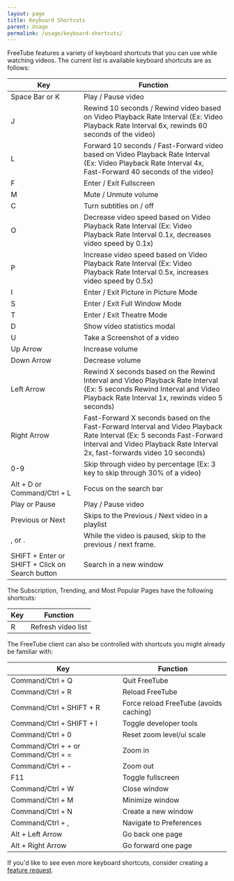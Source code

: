 ```yaml
---
layout: page
title: Keyboard Shortcuts
parent: Usage
permalink: /usage/keyboard-shortcuts/
---
```


FreeTube features a variety of keyboard shortcuts that you can use while watching videos. The current list is available keyboard shortcuts are as follows:

| Key                                             | Function                                                                                                                                                                                             |
| ----------------------------------------------- | ---------------------------------------------------------------------------------------------------------------------------------------------------------------------------------------------------- |
| Space Bar or K                                  | Play / Pause video                                                                                                                                                                                   |
| J                                               | Rewind 10 seconds / Rewind video based on Video Playback Rate Interval (Ex: Video Playback Rate Interval 6x, rewinds 60 seconds of the video)                                                        |
| L                                               | Forward 10 seconds / Fast-Forward video based on Video Playback Rate Interval (Ex: Video Playback Rate Interval 4x, Fast-Forward 40 seconds of the video)                                            |
| F                                               | Enter / Exit Fullscreen                                                                                                                                                                              |
| M                                               | Mute / Unmute volume                                                                                                                                                                                 |
| C                                               | Turn subtitles on / off                                                                                                                                                                              |
| O                                               | Decrease video speed based on Video Playback Rate Interval (Ex: Video Playback Rate Interval 0.1x, decreases video speed by 0.1x)                                                                    |
| P                                               | Increase video speed based on Video Playback Rate Interval (Ex: Video Playback Rate Interval 0.5x, increases video speed by 0.5x)                                                                    |
| I                                               | Enter / Exit Picture in Picture Mode                                                                                                                                                                 |
| S                                               | Enter / Exit Full Window Mode                                                                                                                                                                        |
| T                                               | Enter / Exit Theatre Mode                                                                                                                                                                            |
| D                                               | Show video statistics modal                                                                                                                                                                          |
| U                                               | Take a Screenshot of a video                                                                                                                                                                         |
| Up Arrow                                        | Increase volume                                                                                                                                                                                      |
| Down Arrow                                      | Decrease volume                                                                                                                                                                                      |
| Left Arrow                                      | Rewind X seconds based on the Rewind Interval and Video Playback Rate Interval (Ex: 5 seconds Rewind Interval and Video Playback Rate Interval 1x, rewinds video 5 seconds)                          |
| Right Arrow                                     | Fast-Forward X seconds based on the Fast-Forward Interval and Video Playback Rate Interval (Ex: 5 seconds Fast-Forward Interval and Video Playback Rate Interval 2x, fast-forwards video 10 seconds) |
| 0-9                                             | Skip through video by percentage (Ex: 3 key to skip through 30% of a video)                                                                                                                          |
| Alt + D or Command/Ctrl + L                     | Focus on the search bar                                                                                                                                                                              |
| Play or Pause                                   | Play / Pause video                                                                                                                                                                                   |
| Previous or Next                                | Skips to the Previous / Next video in a playlist                                                                                                                                                     |
| , or .                                          | While the video is paused, skip to the previous / next frame.                                                                                                                                        |
| SHIFT + Enter or SHIFT + Click on Search button | Search in a new window                                                                                                                                                                               |

The Subscription, Trending, and Most Popular Pages have the following shortcuts:

| Key | Function           |
| --- | ------------------ |
| R   | Refresh video list |

The FreeTube client can also be controlled with shortcuts you might already be familiar with:

| Key                                  | Function                               |
| ------------------------------------ | -------------------------------------- |
| Command/Ctrl + Q                     | Quit FreeTube                          |
| Command/Ctrl + R                     | Reload FreeTube                        |
| Command/Ctrl + SHIFT + R             | Force reload FreeTube (avoids caching) |
| Command/Ctrl + SHIFT + I             | Toggle developer tools                 |
| Command/Ctrl + 0                     | Reset zoom level/ui scale              |
| Command/Ctrl + + or Command/Ctrl + = | Zoom in                                |
| Command/Ctrl + -                     | Zoom out                               |
| F11                                  | Toggle fullscreen                      |
| Command/Ctrl + W                     | Close window                           |
| Command/Ctrl + M                     | Minimize window                        |
| Command/Ctrl + N                     | Create a new window                    |
| Command/Ctrl + ,                     | Navigate to Preferences                |
| Alt + Left Arrow                     | Go back one page                       |
| Alt + Right Arrow                    | Go forward one page                    |

If you'd like to see even more keyboard shortcuts, consider creating a [feature request](https://github.com/FreeTubeApp/FreeTube/issues/new?assignees=&labels=enhancement&template=feature_request.yaml&title=%5BFeature+Request%5D%3A+).
